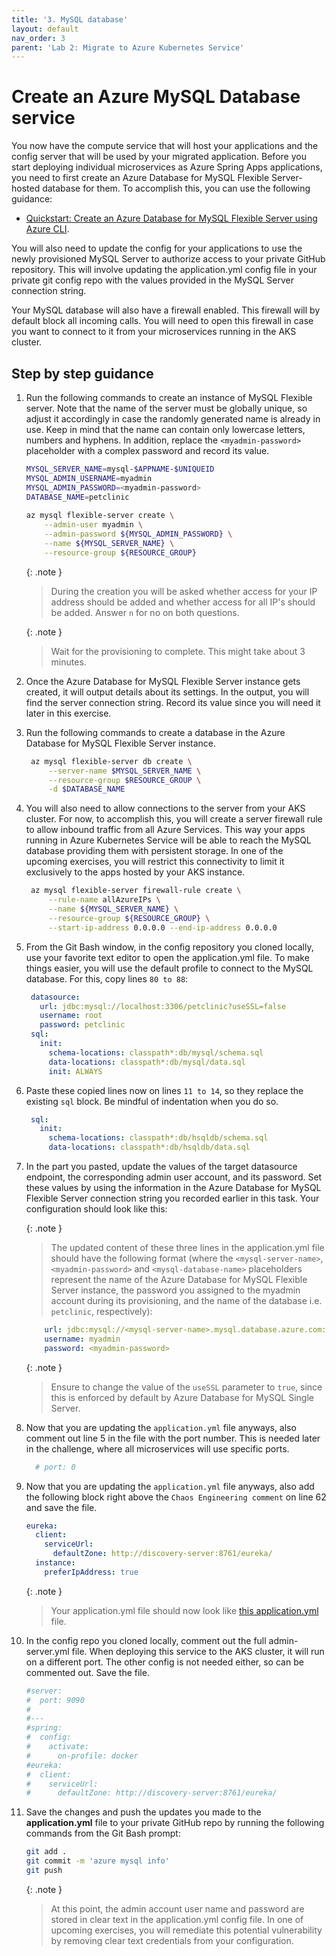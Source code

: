 ```yaml
---
title: '3. MySQL database'
layout: default
nav_order: 3
parent: 'Lab 2: Migrate to Azure Kubernetes Service'
---
```


# Create an Azure MySQL Database service

You now have the compute service that will host your applications and the config server that will be used by your migrated application. Before you start deploying individual microservices as Azure Spring Apps applications, you need to first create an Azure Database for MySQL Flexible Server-hosted database for them. To accomplish this, you can use the following guidance:

- [Quickstart: Create an Azure Database for MySQL Flexible Server using Azure CLI](https://learn.microsoft.com/azure/mysql/flexible-server/quickstart-create-server-cli).

You will also need to update the config for your applications to use the newly provisioned MySQL Server to authorize access to your private GitHub repository. This will involve updating the application.yml config file in your private git config repo with the values provided in the MySQL Server connection string.

Your MySQL database will also have a firewall enabled. This firewall will by default block all incoming calls. You will need to open this firewall in case you want to connect to it from your microservices running in the AKS cluster.

## Step by step guidance

1. Run the following commands to create an instance of MySQL Flexible server. Note that the name of the server must be globally unique, so adjust it accordingly in case the randomly generated name is already in use. Keep in mind that the name can contain only lowercase letters, numbers and hyphens. In addition, replace the `<myadmin-password>` placeholder with a complex password and record its value.

   ```bash
   MYSQL_SERVER_NAME=mysql-$APPNAME-$UNIQUEID
   MYSQL_ADMIN_USERNAME=myadmin
   MYSQL_ADMIN_PASSWORD=<myadmin-password>
   DATABASE_NAME=petclinic
      
   az mysql flexible-server create \
       --admin-user myadmin \
       --admin-password ${MYSQL_ADMIN_PASSWORD} \
       --name ${MYSQL_SERVER_NAME} \
       --resource-group ${RESOURCE_GROUP} 
   ```

   {: .note }
   > During the creation you will be asked whether access for your IP address should be added and whether access for all IP's should be added. Answer `n` for no on both questions.
   
   {: .note }
   > Wait for the provisioning to complete. This might take about 3 minutes.

1. Once the Azure Database for MySQL Flexible Server instance gets created, it will output details about its settings. In the output, you will find the server connection string. Record its value since you will need it later in this exercise.

1. Run the following commands to create a database in the Azure Database for MySQL Flexible Server instance.

   ```bash
    az mysql flexible-server db create \
        --server-name $MYSQL_SERVER_NAME \
        --resource-group $RESOURCE_GROUP \
        -d $DATABASE_NAME
   ```

1. You will also need to allow connections to the server from your AKS cluster. For now, to accomplish this, you will create a server firewall rule to allow inbound traffic from all Azure Services. This way your apps running in Azure Kubernetes Service will be able to reach the MySQL database providing them with persistent storage. In one of the upcoming exercises, you will restrict this connectivity to limit it exclusively to the apps hosted by your AKS instance.

   ```bash
    az mysql flexible-server firewall-rule create \
        --rule-name allAzureIPs \
        --name ${MYSQL_SERVER_NAME} \
        --resource-group ${RESOURCE_GROUP} \
        --start-ip-address 0.0.0.0 --end-ip-address 0.0.0.0
   ```

1. From the Git Bash window, in the config repository you cloned locally, use your favorite text editor to open the application.yml file. To make things easier, you will use the default profile to connect to the MySQL database. For this, copy lines `80 to 88`:

   ```yml
    datasource:
      url: jdbc:mysql://localhost:3306/petclinic?useSSL=false
      username: root
      password: petclinic
    sql:
      init:
        schema-locations: classpath*:db/mysql/schema.sql
        data-locations: classpath*:db/mysql/data.sql
        init: ALWAYS
   ```

1. Paste these copied lines now on lines `11 to 14`, so they replace the existing `sql` block. Be mindful of indentation when you do so.

   ```yml
    sql:
      init:
        schema-locations: classpath*:db/hsqldb/schema.sql
        data-locations: classpath*:db/hsqldb/data.sql
   ```

1. In the part you pasted, update the values of the target datasource endpoint, the corresponding admin user account, and its password. Set these values by using the information in the Azure Database for MySQL Flexible Server connection string you recorded earlier in this task. Your configuration should look like this:

   {: .note }
   > The updated content of these three lines in the application.yml file should have the following format (where the `<mysql-server-name>`, `<myadmin-password>` and `<mysql-database-name>` placeholders represent the name of the Azure Database for MySQL Flexible Server instance, the password you assigned to the myadmin account during its provisioning, and the name of the database i.e. `petclinic`, respectively):

   ```yaml
       url: jdbc:mysql://<mysql-server-name>.mysql.database.azure.com:3306/<mysql-database-name>?useSSL=true
       username: myadmin
       password: <myadmin-password>
   ```

   {: .note }
   > Ensure to change the value of the `useSSL` parameter to `true`, since this is enforced by default by Azure Database for MySQL Single Server.

1. Now that you are updating the `application.yml` file anyways, also comment out line 5 in the file with the port number. This is needed later in the challenge, where all microservices will use specific ports.

   ```yml
     # port: 0
   ```

1. Now that you are updating the `application.yml` file anyways, also add the following block right above the `Chaos Engineering comment` on line 62 and save the file.
  
   ```yml
   eureka:
     client:
       serviceUrl:
         defaultZone: http://discovery-server:8761/eureka/
     instance:
       preferIpAddress: true
   ```

   {: .note }
   > Your application.yml file should now look like [this application.yml](0203.application.yml) file.

1. In the config repo you cloned locally, comment out the full admin-server.yml file. When deploying this service to the AKS cluster, it will run on a different port. The other config is not needed either, so can be commented out. Save the file.
  
   ```yml
   #server:
   #  port: 9090
   #
   #---
   #spring:
   #  config:
   #    activate:
   #      on-profile: docker
   #eureka:
   #  client:
   #    serviceUrl:
   #      defaultZone: http://discovery-server:8761/eureka/
   ```
  
1. Save the changes and push the updates you made to the **application.yml** file to your private GitHub repo by running the following commands from the Git Bash prompt:

   ```bash
   git add .
   git commit -m 'azure mysql info'
   git push
   ```

   {: .note }
   > At this point, the admin account user name and password are stored in clear text in the application.yml config file. In one of upcoming exercises, you will remediate this potential vulnerability by removing clear text credentials from your configuration.

